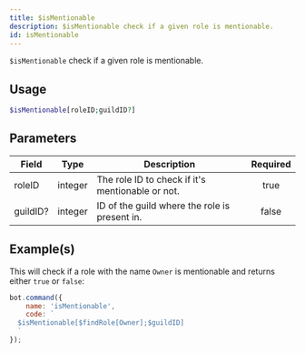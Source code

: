```yaml
---
title: $isMentionable
description: $isMentionable check if a given role is mentionable.
id: isMentionable
---
```


`$isMentionable` check if a given role is mentionable.

## Usage

```php
$isMentionable[roleID;guildID?]
```

## Parameters

| Field    | Type    | Description                                      | Required |
| -------- | ------- | ------------------------------------------------ | :------: |
| roleID   | integer | The role ID to check if it's mentionable or not. |   true   |
| guildID? | integer | ID of the guild where the role is present in.    |  false   |

## Example(s)

This will check if a role with the name `Owner` is mentionable and returns either `true` or `false`:

```javascript
bot.command({
    name: 'isMentionable',
    code: `
  $isMentionable[$findRole[Owner];$guildID]
  `
});
```
